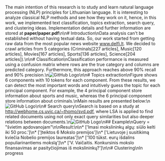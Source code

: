 The main intention of this research is to study and learn natural language processing (NLP) principles for Lithuanian language. It is interesting to analyze classical NLP methods and see how they work on it, hence, in this work, we implemented text classification, topics extraction, search query, and clustering ideas. Implementation details and further information are stored at **paper/paper.pdf**\n\n# Introduction\nData analysis can't be established without having textual data. So, our work started from getting raw data from the most popular news website www.delfi.lt. We decided to crawl articles from 5 categories (Criminals[227 articles], Music[120 articles], Movies[167 articles], Sports[136 articles], Science[204 articles]).\n\n# Classification\nClassification performance is measured using a confusion matrix where rows are the true category and columns are predicted category. Furthermore, this approach reaches above 90% recall and 90% precision.\n![GitHub Logo](/visualizations/confussion_matrix.png)\n\n# Topics extraction\nFigure shows 6 components with 10 tokens for each component. From these results, we can detect the most important words and intuitively guess the topic for each principal component. For example, the 4 principal component store information about sports and music, whereas the 6 principal component store information about criminals.\nMain results are presented below:\n![GitHub Logo](/visualizations/main_term_components.png)\n\n# Search query\nSearch is based on a study at http://webhome.cs.uvic.ca/~thomo/svd.pdf, where LSA is applied to find related documents using not only exact query similarities but also deeper relations between documents.\n![GitHub Logo](/visualizations/search_query_example.png)\n## Example\nQuery = "švietim apdovanojam"\n\nResult:\n\n* ['Imasi mokslininkų algų: siūlo kelti iki 50 proc.']\n* ['Įteiktos 6 Mokslo premijos']\n* ['Lietuvoje į susitikimą kviečia Nobelio premijos laureatas']\n* ['100 tūkst. eurų išdalins populiarinantiems mokslą']\n* ['V. Vaičaitis. Konkursinis mokslo finansavimas ar pasityčiojimas iš mokslininkų?']\n\n# Clustering\nIn progress